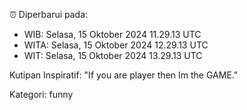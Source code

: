 ⏰ Diperbarui pada:
- WIB: Selasa, 15 Oktober 2024 11.29.13 UTC
- WITA: Selasa, 15 Oktober 2024 12.29.13 UTC
- WIT: Selasa, 15 Oktober 2024 13.29.13 UTC

Kutipan Inspiratif:
"If you are player then Im the GAME."


Kategori: funny

